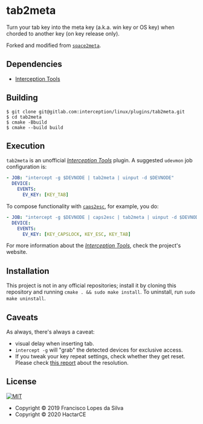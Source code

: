 # tab2meta

Turn your tab key into the meta key (a.k.a. win key or OS key) when chorded
to another key (on key release only).

Forked and modified from [`space2meta`].

## Dependencies

- [Interception Tools][interception-tools]

## Building

```
$ git clone git@gitlab.com:interception/linux/plugins/tab2meta.git
$ cd tab2meta
$ cmake -Bbuild
$ cmake --build build
```

## Execution

`tab2meta` is an unofficial [_Interception Tools_][interception-tools] plugin. A
suggested `udevmon` job configuration is:


```yaml
- JOB: "intercept -g $DEVNODE | tab2meta | uinput -d $DEVNODE"
  DEVICE:
    EVENTS:
      EV_KEY: [KEY_TAB]

```

To compose functionality with [`caps2esc`], for example, you do:

```yaml
- JOB: "intercept -g $DEVNODE | caps2esc | tab2meta | uinput -d $DEVNODE"
  DEVICE:
    EVENTS:
      EV_KEY: [KEY_CAPSLOCK, KEY_ESC, KEY_TAB]

```

For more information about the [_Interception Tools_][interception-tools], check
the project's website.

## Installation

This project is not in any official repositories; install it by cloning this
repository and running `cmake . && sudo make install`. To uninstall, run `sudo 
make uninstall`.

## Caveats

As always, there's always a caveat:

- visual delay when inserting tab.
- `intercept -g` will "grab" the detected devices for exclusive access.
- If you tweak your key repeat settings, check whether they get reset.
  Please check [this report][key-repeat-fix] about the resolution.

## License

<a href="https://gitlab.com/interception/linux/plugins/caps2esc/blob/tab2meta/LICENSE.md">
    <img src="https://upload.wikimedia.org/wikipedia/commons/thumb/0/0b/License_icon-mit-2.svg/120px-License_icon-mit-2.svg.png" alt="MIT">
</a>

- Copyright © 2019 Francisco Lopes da Silva
- Copyright © 2020 HactarCE

[interception]: https://github.com/oblitum/Interception
[`caps2esc`]: https://gitlab.com/interception/linux/plugins/caps2esc
[`space2meta`]: https://gitlab.com/interception/linux/plugins/space2meta
[interception-tools]: https://gitlab.com/interception/linux/tools
[key-repeat-fix]: https://github.com/oblitum/caps2esc/issues/1

